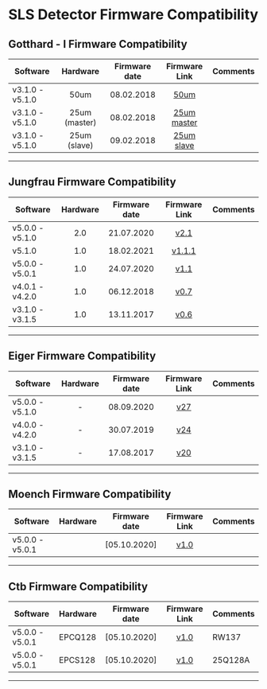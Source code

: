 # SLS Detector Firmware Compatibility

## Gotthard - I Firmware Compatibility

|Software|Hardware|Firmware date|Firmware Link|Comments|
|---|:---:|:---:|:---:|---|
|v3.1.0 - v5.1.0|50um|08.02.2018|[50um](https://github.com/slsdetectorgroup/slsDetectorFirmware/blob/master/binaries/gotthard_I/50um/gotthard_I_50um.pof)||
|v3.1.0 - v5.1.0|25um (master)|08.02.2018|[25um master](https://github.com/slsdetectorgroup/slsDetectorFirmware/blob/master/binaries/gotthard_I/25um/master/gotthard_I_25um_master.pof)||
|v3.1.0 - v5.1.0|25um (slave)|09.02.2018|[25um slave](https://github.com/slsdetectorgroup/slsDetectorFirmware/blob/master/binaries/gotthard_I/25um/slave/gotthard_I_25um_slave.pof)||

* * * 

## Jungfrau Firmware Compatibility

|Software|Hardware|Firmware date|Firmware Link|Comments|
|---|:---:|:---:|:---:|---|
|v5.0.0 - v5.1.0|2.0|21.07.2020|[v2.1](https://github.com/slsdetectorgroup/slsDetectorFirmware/blob/master/binaries/jungfrau/v2_1/jungfrau_v2_1.pof)||
|v5.1.0|1.0|18.02.2021|[v1.1.1](https://github.com/slsdetectorgroup/slsDetectorFirmware/blob/master/binaries/jungfrau/v1_1_1/jungfrau_v1_1_1.pof)||
|v5.0.0 - v5.0.1|1.0|24.07.2020|[v1.1](https://github.com/slsdetectorgroup/slsDetectorFirmware/blob/master/binaries/jungfrau/v1_1/jungfrau_v1_1.pof)||
|v4.0.1 - v4.2.0|1.0|06.12.2018|[v0.7](https://github.com/slsdetectorgroup/slsDetectorFirmware/blob/master/binaries/jungfrau/v0_7/jungfrau_v0_7.pof)||
|v3.1.0 - v3.1.5|1.0|13.11.2017|[v0.6](https://github.com/slsdetectorgroup/slsDetectorFirmware/blob/master/binaries/jungfrau/v0_6/jungfrau_v0_6.pof)||

* * *


## Eiger Firmware Compatibility

|Software|Hardware|Firmware date|Firmware Link|Comments|
|---|:---:|:---:|:---:|---|
|v5.0.0 - v5.1.0|-|08.09.2020|[v27](https://github.com/slsdetectorgroup/slsDetectorFirmware/blob/master/binaries/eiger/v27/)||
|v4.0.0 - v4.2.0|-|30.07.2019|[v24](https://github.com/slsdetectorgroup/slsDetectorFirmware/blob/master/binaries/eiger/v24/)||
|v3.1.0 - v3.1.5|-|17.08.2017|[v20](https://github.com/slsdetectorgroup/slsDetectorFirmware/blob/master/binaries/eiger/v20/)||

* * *

## Moench Firmware Compatibility

|Software|Hardware|Firmware date|Firmware Link|Comments|
|---|---|:---:|:---:|---|
|v5.0.0 - v5.0.1||[05.10.2020]|[v1.0](https://github.com/slsdetectorgroup/slsDetectorFirmware/blob/master/binaries/moench/v1_0/moench_v1_0_201005.pof)||

* * *

## Ctb Firmware Compatibility

|Software|Hardware|Firmware date|Firmware Link|Comments |
|---|---|:---:|:---:|---|
|v5.0.0 - v5.0.1|EPCQ128|[05.10.2020]|[v1.0](https://github.com/slsdetectorgroup/slsDetectorFirmware/blob/master/binaries/ctb/EPCQ128/v1_0/ctb_v1_0_201005.pof)|RW137|
|v5.0.0 - v5.0.1|EPCS128|[05.10.2020]|[v1.0](https://github.com/slsdetectorgroup/slsDetectorFirmware/blob/master/binaries/ctb/EPCS128/v1_0/ctb_v1_0_201005.pof)|25Q128A|

* * *
